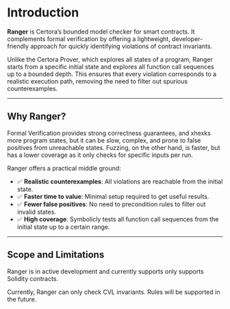 # Introduction

**Ranger** is Certora’s bounded model checker for smart contracts. It complements formal verification by offering a lightweight, developer-friendly approach for quickly identifying violations of contract invariants.

Unlike the Certora Prover, which explores all states of a program, Ranger starts from a specific initial state and explores all function call sequences up to a bounded depth. This ensures that every violation corresponds to a realistic execution path, removing the need to filter out spurious counterexamples.

---

## Why Ranger?

Formal Verification provides strong correctness guarantees, and xhexks more program states, but it can be slow, complex, and prone to false positives from unreachable states. Fuzzing, on the other hand, is faster, but has a lower coverage as it only checks for specific inputs per run.

Ranger offers a practical middle ground:

- ✅ **Realistic counterexamples**: All violations are reachable from the initial state.
- ✅ **Faster time to value**: Minimal setup required to get useful results.
- ✅ **Fewer false positives**: No need to precondition rules to filter out invalid states.
- ✅ **High coverage**: Symbolicly tests all function call sequences from the initial state up to a certain range.

---

## Scope and Limitations

Ranger is in active development and currently supports only supports Solidity contracts.

Currently, Ranger can only check CVL invariants. Rules will be supported in the future.
